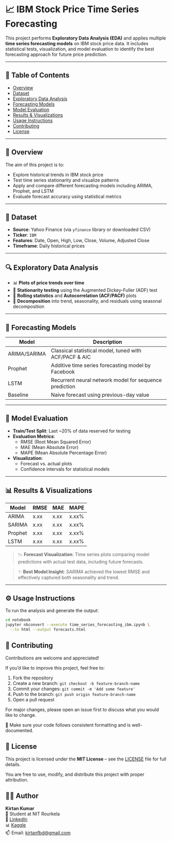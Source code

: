 # 📈 IBM Stock Price Time Series Forecasting

This project performs **Exploratory Data Analysis (EDA)** and applies multiple **time series forecasting models** on IBM stock price data. It includes statistical tests, visualization, and model evaluation to identify the best forecasting approach for future price prediction.

---

## 🧭 Table of Contents

- [Overview](#overview)  
- [Dataset](#dataset)  
- [Exploratory Data Analysis](#exploratory-data-analysis)  
- [Forecasting Models](#forecasting-models)  
- [Model Evaluation](#model-evaluation)  
- [Results & Visualizations](#results--visualizations)  
- [Usage Instructions](#usage-instructions)  
- [Contributing](#contributing)  
- [License](#license)  

---

## 📝 Overview

The aim of this project is to:

- Explore historical trends in IBM stock price  
- Test time series stationarity and visualize patterns  
- Apply and compare different forecasting models including ARIMA, Prophet, and LSTM  
- Evaluate forecast accuracy using statistical metrics

---

## 📂 Dataset

- **Source**: Yahoo Finance (via `yfinance` library or downloaded CSV)
- **Ticker**: `IBM`
- **Features**: Date, Open, High, Low, Close, Volume, Adjusted Close
- **Timeframe**: Daily historical prices

---

## 🔍 Exploratory Data Analysis

- 📊 **Plots of price trends over time**  
- 🧪 **Stationarity testing** using the Augmented Dickey-Fuller (ADF) test  
- 🔄 **Rolling statistics** and **Autocorrelation (ACF/PACF)** plots  
- 🔧 **Decomposition** into trend, seasonality, and residuals using seasonal decomposition

---

## 🔮 Forecasting Models

| Model        | Description                                         |
|--------------|-----------------------------------------------------|
| ARIMA/SARIMA | Classical statistical model, tuned with ACF/PACF & AIC |
| Prophet      | Additive time series forecasting model by Facebook  |
| LSTM         | Recurrent neural network model for sequence prediction |
| Baseline     | Naive forecast using previous-day value             |

---

## 🧪 Model Evaluation

- **Train/Test Split**: Last ~20% of data reserved for testing  
- **Evaluation Metrics**:
  - RMSE (Root Mean Squared Error)  
  - MAE (Mean Absolute Error)  
  - MAPE (Mean Absolute Percentage Error)  
- **Visualization**:
  - Forecast vs. actual plots  
  - Confidence intervals for statistical models

---

## 📊 Results & Visualizations

| Model   | RMSE   | MAE   | MAPE   |
|---------|--------|-------|--------|
| ARIMA   | x.xx   | x.xx  | x.xx%  |
| SARIMA  | x.xx   | x.xx  | x.xx%  |
| Prophet | x.xx   | x.xx  | x.xx%  |
| LSTM    | x.xx   | x.xx  | x.xx%  |

> 📉 **Forecast Visualization**: Time series plots comparing model predictions with actual test data, including future forecasts.

> ✨ **Best Model Insight**: *SARIMA* achieved the lowest RMSE and effectively captured both seasonality and trend.


---

## ⚙️ Usage Instructions

To run the analysis and generate the output:

```bash
cd notebook
jupyter nbconvert --execute time_series_forecasting_ibm.ipynb \
  --to html --output forecasts.html
```
## 🤝 Contributing

Contributions are welcome and appreciated!

If you’d like to improve this project, feel free to:

1. Fork the repository  
2. Create a new branch: `git checkout -b feature-branch-name`  
3. Commit your changes: `git commit -m 'Add some feature'`  
4. Push to the branch: `git push origin feature-branch-name`  
5. Open a pull request

For major changes, please open an issue first to discuss what you would like to change.

📌 Make sure your code follows consistent formatting and is well-documented.

## 📜 License

This project is licensed under the **MIT License** – see the [LICENSE](LICENSE) file for full details.

You are free to use, modify, and distribute this project with proper attribution.

## 🙋‍♂️ Author

**Kirtan Kumar**  
📍 Student at NIT Rourkela  
🔗 [LinkedIn](https://www.linkedin.com/in/kirtankumar)  
📊 [Kaggle](https://www.kaggle.com/kirtankumar)   
📫 Email: kirtanfbd@gmail.com
